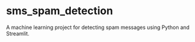 # sms_spam_detection
A machine learning project for detecting spam messages using Python and Streamlit.

